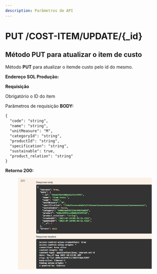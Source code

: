 ```yaml
---
description: Parâmetros de API
---
```


# PUT /COST-ITEM/UPDATE/{\_id}

## Método PUT para atualizar o item de custo

Método **PUT** para atualizar o itemde custo pelo id do mesmo.

**Endereço SOL Produção:**&#x20;

**Requisição**

Obrigatório o ID do item

Parâmetros de requisição **BODY:**

```
{
  "code": "string",
  "name": "string",
  "unitMeasure": "M",
  "categoryId": "string",
  "productId": "string",
  "specification": "string",
  "sustainable": true,
  "product_relation": "string"
}
```

**Retorno 200:**

<figure><img src="../../.gitbook/assets/Screenshot_5 (3).png" alt=""><figcaption></figcaption></figure>

